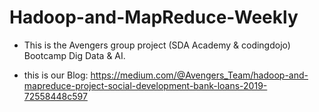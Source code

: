 # Hadoop-and-MapReduce-Weekly
- This is the Avengers group project (SDA Academy & codingdojo) Bootcamp Dig Data & AI.

- this is our Blog: https://medium.com/@Avengers_Team/hadoop-and-mapreduce-project-social-development-bank-loans-2019-72558448c597 
